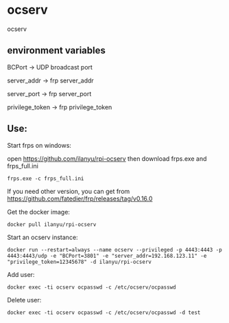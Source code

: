 # ocserv
ocserv

## environment variables

BCPort -> UDP broadcast port

server_addr -> frp server_addr

server_port -> frp server_port

privilege_token -> frp privilege_token

## Use:

Start frps on windows:

open https://github.com/ilanyu/rpi-ocserv then download frps.exe and frps_full.ini

	frps.exe -c frps_full.ini

If you need other version, you can get from https://github.com/fatedier/frp/releases/tag/v0.16.0

Get the docker image:

	docker pull ilanyu/rpi-ocserv

Start an ocserv instance:

	docker run --restart=always --name ocserv --privileged -p 4443:4443 -p 4443:4443/udp -e "BCPort=3801" -e "server_addr=192.168.123.11" -e "privilege_token=12345678" -d ilanyu/rpi-ocserv

Add user:

	docker exec -ti ocserv ocpasswd -c /etc/ocserv/ocpasswd

Delete user:

	docker exec -ti ocserv ocpasswd -c /etc/ocserv/ocpasswd -d test

